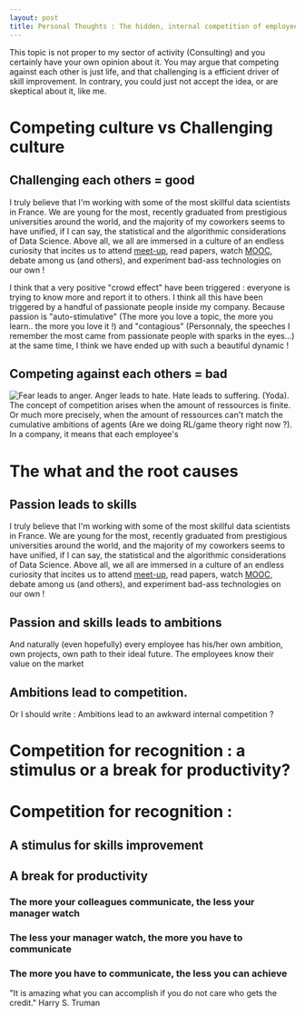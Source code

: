 ```yaml
---
layout: post
title: Personal Thoughts : The hidden, internal competition of employees
---
```


This topic is not proper to my sector of activity (Consulting) and you certainly have your own opinion about it. You may argue that competing against each other is just life, and that challenging is a efficient driver of skill improvement. In contrary, you could just not accept the idea, or are skeptical about it, like me.

# Competing culture vs Challenging culture

## Challenging each others = good

I truly believe that I'm working with some of the most skillful data scientists in France. We are young for the most, recently graduated from prestigious universities around the world, and the majority of my coworkers seems to have unified, if I can say, the statistical and the algorithmic considerations of Data Science. Above all, we all are immersed in a culture of an endless curiosity that incites us to attend [meet-up](http://www.meetup.com/), read papers, watch [MOOC](https://www.coursera.org/), debate among us (and others), and experiment bad-ass technologies on our own !

I think that a very positive "crowd effect" have been triggered : everyone is trying to know more and report it to others. I think all this have been triggered by a handful of passionate people inside my company. Because passion is "auto-stimulative" (The more you love a topic, the more you learn.. the more you love it !) and "contagious" (Personnaly, the speeches I remember the most came from passionate people with sparks in the eyes...) at the same time, I think we have ended up with such a beautiful dynamic !

## Competing against each others = bad
<img src = "http://cdn.meme.am/instances/500x/64342136.jpg" alt = "Fear leads to anger. Anger leads to hate. Hate leads to suffering. (Yoda)." style="float:left; margin:0 5px 0 0;"/>

The concept of competition arises when the amount of ressources is finite. Or much more precisely, when the amount of ressources can't match the cumulative ambitions of agents (Are we doing RL/game theory right now ?). In a company, it means that each employee's 

# 










# The what and the root causes


## Passion leads to skills

I truly believe that I'm working with some of the most skillful data scientists in France. We are young for the most, recently graduated from prestigious universities around the world, and the majority of my coworkers seems to have unified, if I can say, the statistical and the algorithmic considerations of Data Science. Above all, we all are immersed in a culture of an endless curiosity that incites us to attend [meet-up](http://www.meetup.com/), read papers, watch [MOOC](https://www.coursera.org/), debate among us (and others), and experiment bad-ass technologies on our own !

## Passion and skills leads to ambitions

And naturally (even hopefully) every employee has his/her own ambition, own projects, own path to their ideal future. The employees know their value on the market 

## Ambitions lead to competition.

Or I should write : Ambitions lead to an awkward internal competition ? 

# Competition for recognition : a stimulus or a break for productivity?

# Competition for recognition :
## A stimulus for skills improvement

## A break for productivity

### The more your colleagues communicate, the less your manager watch

### The less your manager watch, the more you have to communicate

### The more you have to communicate, the less you can achieve


"It is amazing what you can accomplish if you do not care who gets the credit."
Harry S. Truman







